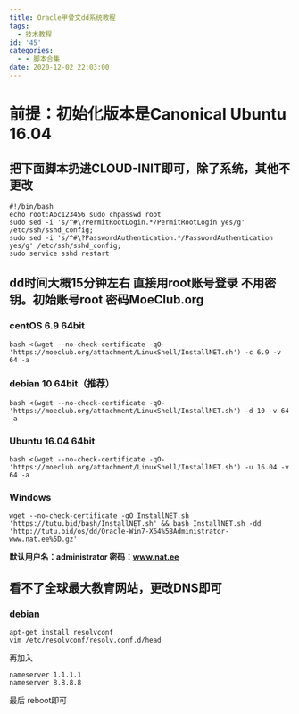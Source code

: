 ```yaml
---
title: Oracle甲骨文dd系统教程
tags:
  - 技术教程
id: '45'
categories:
  - - 脚本合集
date: 2020-12-02 22:03:00
---
```


# 前提：初始化版本是Canonical Ubuntu 16.04
<!-- more -->
## 把下面脚本扔进CLOUD-INIT即可，除了系统，其他不更改

```
#!/bin/bash
echo root:Abc123456 sudo chpasswd root
sudo sed -i 's/^#\?PermitRootLogin.*/PermitRootLogin yes/g' /etc/ssh/sshd_config;
sudo sed -i 's/^#\?PasswordAuthentication.*/PasswordAuthentication yes/g' /etc/ssh/sshd_config;
sudo service sshd restart
```

## dd时间大概15分钟左右 直接用root账号登录 不用密钥。初始账号root 密码MoeClub.org

### centOS 6.9 64bit

```
bash <(wget --no-check-certificate -qO- 'https://moeclub.org/attachment/LinuxShell/InstallNET.sh') -c 6.9 -v 64 -a
```

### debian 10 64bit（推荐）

```
bash <(wget --no-check-certificate -qO- 'https://moeclub.org/attachment/LinuxShell/InstallNET.sh') -d 10 -v 64 -a
```

### Ubuntu 16.04 64bit

```
bash <(wget --no-check-certificate -qO- 'https://moeclub.org/attachment/LinuxShell/InstallNET.sh') -u 16.04 -v 64 -a
```

### Windows

```
wget --no-check-certificate -qO InstallNET.sh 'https://tutu.bid/bash/InstallNET.sh' && bash InstallNET.sh -dd 'http://tutu.bid/os/dd/Oracle-Win7-X64%5BAdministrator-www.nat.ee%5D.gz'
```

**默认用户名：administrator 密码：www.nat.ee**

## 看不了全球最大教育网站，更改DNS即可

### debian

```
apt-get install resolvconf
vim /etc/resolvconf/resolv.conf.d/head
```

再加入

```
nameserver 1.1.1.1
nameserver 8.8.8.8
```

最后 reboot即可